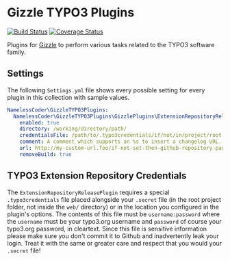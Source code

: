 Gizzle TYPO3 Plugins
====================

[![Build Status](http://jenkins.fluidtypo3.org/buildStatus/icon?job=gizzle-typo3-plugins)](http://jenkins.fluidtypo3.org/job/gizzle-typo3-plugins/) [![Coverage Status](https://img.shields.io/coveralls/NamelessCoder/gizzle-typo3-plugins.svg)](https://coveralls.io/r/NamelessCoder/gizzle-typo3-plugins)

Plugins for [Gizzle](https://github.com/NamelessCoder/gizzle) to perform various tasks related to the TYPO3 software family.

Settings
--------

The following `Settings.yml` file shows every possible setting for every plugin in this collection with sample values.

```yaml
NamelessCoder\GizzleTYPO3Plugins:
  NamelessCoder\GizzleTYPO3Plugins\GizzlePlugins\ExtensionRepositoryReleasePlugin:
    enabled: true
    directory: /working/directory/path/
    credentialsFile: /path/to/.typo3credentials/if/not/in/project/root
    comment: A comment which supports an %s to insert a changelog URL.
    url: http://my-custom-url.foo/if-not-set-then-github-repository-page.html
    removeBuild: true

```

TYPO3 Extension Repository Credentials
--------------------------------------

The `ExtensionRepositoryReleasePlugin` requires a special `.typo3credentials` file placed alongside your `.secret` file (in the
root project folder, not inside the `web/` directory) or in the location you configured in the plugin's options. The contents of
this file must be `username:password` where the `username` must be your typo3.org username and `password` of course your
typo3.org password, in cleartext. Since this file is sensitive information please make sure you don't commit it to Github and
inadvertently leak your login. Treat it with the same or greater care and respect that you would your `.secret` file!
